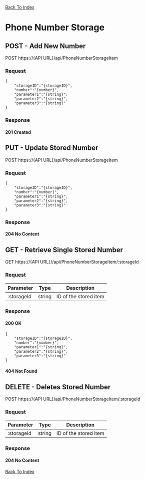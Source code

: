 [Back To Index](Index.md)
# Phone Number Storage 

## POST - Add New Number

POST https://{API URL}/api/PhoneNumberStorageItem

### Request


```json=
{
    "storageID":"{storageID}",
    "number":"{number}",
    "parameter1":"{string}",
    "parameter2":"{string}",
    "parameter3":"{string}"
}
```


### Response

#### 201 Created


## PUT - Update Stored Number

POST https://{API URL}/api/PhoneNumberStorageItem

### Request


```json=
{
    "storageID":"{storageID}",
    "number":"{number}",
    "parameter1":"{string}",
    "parameter2":"{string}",
    "parameter3":"{string}"
}
```

### Response

#### 204 No Content


## GET - Retrieve Single Stored Number

GET https://{API URL}//api/PhoneNumberStorageItem/:storageId


### Request

| Parameter | Type  | Description |
| -------- | -------- | -------- |
| :storageId     | string     | ID of the stored item   |


### Response

#### 200 OK

```json=
{
    "storageID":"{storageID}",
    "number":"{number}",
    "parameter1":"{string}",
    "parameter2":"{string}",
    "parameter3":"{string}"
}
```

#### 404 Not Found

## DELETE - Deletes Stored Number

POST https://{API URL}/api/PhoneNumberStorageItem/:storageId


### Request

| Parameter | Type  | Description |
| -------- | -------- | -------- |
| :storageId     | string     | ID of the stored item   |


### Response

#### 204 No Content

[Back To Index](Index.md)